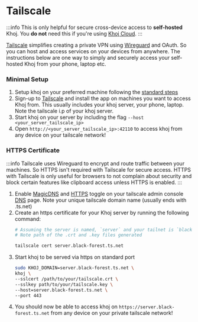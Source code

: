 # Tailscale

:::info
This is only helpful for secure cross-device access to **self-hosted** Khoj. You **do not** need this if you're using [Khoj Cloud](https://app.khoj.dev).
:::

[Tailscale](https://tailscale.com) simplifies creating a private VPN using [Wireguard](https://www.wireguard.com/) and OAuth. So you can host and access services on your devices from anywhere.
The instructions below are one way to simply and securely access your self-hosted Khoj from your phone, laptop etc.

### Minimal Setup
1. Setup khoj on your preferred machine following the [standard steps](/get-started/setup)
2. Sign-up to [Tailscale](https://tailscale.com) and install the app on machines you want to access Khoj from. This usually includes your khoj server, your phone, laptop. Note the tailscale i.p of your khoj server.
3. Start khoj on your server by including the flag `--host <your_server_tailscale_ip>`
4. Open `http://<your_server_tailscale_ip>:42110` to access khoj from any device on your tailscale network!


### HTTPS Certificate
:::info
Tailscale uses Wireguard to encrypt and route traffic between your machines. So HTTPS isn't required with Tailscale for secure access. HTTPS with Tailscale is only useful for browsers to not complain about security and block certain features like clipboard access unless HTTPS is enabled.
:::

1. Enable [MagicDNS](https://tailscale.com/kb/1081/magicdns#enabling-magicdns) and [HTTPS](https://tailscale.com/kb/1153/enabling-https) toggle on your tailscale admin console [DNS](https://login.tailscale.com/admin/dns) page. Note your unique tailscale domain name (usually ends with .ts.net)
2. Create an https certificate for your Khoj server by running the following command:
   ```bash
   # Assuming the server is named, `server` and your tailnet is `black-forest.ts.net`
   # Note path of the .crt and .key files generated

   tailscale cert server.black-forest.ts.net
   ```
3. Start khoj to be served via https on standard port
   ```bash
   sudo KHOJ_DOMAIN=server.black-forest.ts.net \
   khoj \
   --sslcert /path/to/your/tailscale.crt \
   --sslkey path/to/your/tailscale.key \
   --host=server.black-forest.ts.net \
   --port 443
   ```
4. You should now be able to access khoj on `https://server.black-forest.ts.net` from any device on your private tailscale network!
